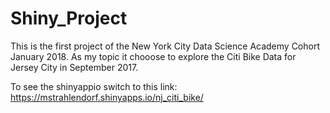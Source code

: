# Shiny_Project
This is the first project of the New York City Data Science Academy Cohort January 2018. 
As my topic it chooose to explore the Citi Bike Data for Jersey City in September 2017. 

To see the shinyappio switch to this link: https://mstrahlendorf.shinyapps.io/nj_citi_bike/

